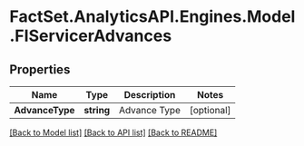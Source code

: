 # FactSet.AnalyticsAPI.Engines.Model.FIServicerAdvances

## Properties

Name | Type | Description | Notes
------------ | ------------- | ------------- | -------------
**AdvanceType** | **string** | Advance Type | [optional] 

[[Back to Model list]](../README.md#documentation-for-models) [[Back to API list]](../README.md#documentation-for-api-endpoints) [[Back to README]](../README.md)

